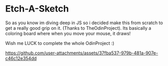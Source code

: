 # Etch-A-Sketch
So as you know im diving deep in JS so i decided make this from scratch
to get a really good grip on it. (Thanks to TheOdinProject).
Its basically a coloring board where when you move your 
mouse, it draws! 

Wish me LUCK to complete the whole OdinProject :)

https://github.com/user-attachments/assets/37fba537-979b-481a-907e-c46c12e354dd
